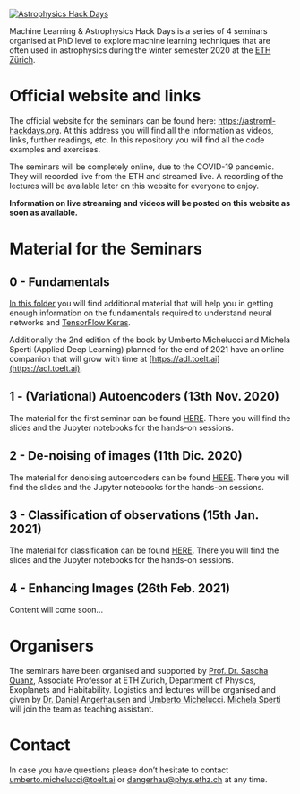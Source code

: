[![Astrophysics Hack Days](https://github.com/toelt-llc/astroml-hackdays/blob/master/_images/logo2.png)](https://astroml-hackdays.org)

Machine Learning & Astrophysics Hack Days is a series of 4 seminars organised at PhD level to explore machine learning techniques that are often used in astrophysics during the winter semester 2020 at the [ETH Zürich](https://ethz.ch/de.html).

# Official website and links

The official website for the seminars can be found here: https://astroml-hackdays.org. At this address you will find all the information as videos, links, further readings, etc. In this repository you will find all the code examples and exercises.

The seminars will be completely online, due to the COVID-19 pandemic. They will recorded live from the ETH and streamed live. A recording of the lectures will be available later on this website for everyone to enjoy.

**Information on live streaming and videos will be posted on this website as soon as available.**

# Material for the Seminars

## 0 - Fundamentals

[In this folder](https://github.com/toelt-llc/astroml-hackdays/tree/master/Fundamentals) you will find additional material that will help you in getting enough
information on the fundamentals required to understand neural networks and [TensorFlow Keras](https://www.tensorflow.org).

Additionally the 2nd edition of the book by Umberto Michelucci and Michela Sperti (Applied Deep Learning) planned for the end of 2021 have an online companion that will grow with time at [https://adl.toelt.ai](https://adl.toelt.ai).

## 1 - (Variational) Autoencoders (13th Nov. 2020)

The material for the first seminar can be found [HERE](https://github.com/toelt-llc/astroml-hackdays/tree/master/1%20-%20Autoencoders). There you will find the slides and the Jupyter notebooks for the hands-on sessions.

## 2 - De-noising of images (11th Dic. 2020)

The material for denoising autoencoders can be found [HERE](https://github.com/toelt-llc/astroml-hackdays/tree/master/2%20-%20Denoising%20Autoencoders). There you will find the slides and the Jupyter notebooks for the hands-on sessions.

## 3 - Classification of observations (15th Jan. 2021)

The material for classification can be found [HERE](https://github.com/toelt-llc/astroml-hackdays/tree/master/3%20-%20Classification). There you will find the slides and the Jupyter notebooks for the hands-on sessions.

## 4 - Enhancing Images (26th Feb. 2021)

Content will come soon...

# Organisers

The seminars have been organised and supported by [Prof. Dr. Sascha Quanz](https://astroml-hackdays.org/organisators), Associate Professor at ETH Zurich, Department of Physics, Exoplanets and Habitability.
Logistics and lectures will be organised and given by [Dr. Daniel Angerhausen](https://astroml-hackdays.org/organisators) and [Umberto Michelucci](https://astroml-hackdays.org/organisators). [Michela Sperti](https://astroml-hackdays.org/organisators) will join the team as teaching assistant.

# Contact

In case you have questions please don’t hesitate to contact umberto.michelucci@toelt.ai  or dangerhau@phys.ethz.ch at any time.

